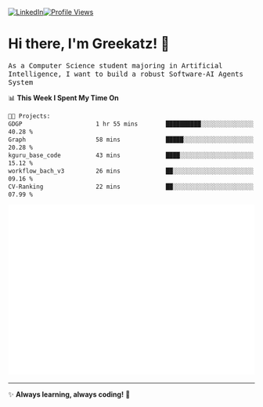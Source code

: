 [![LinkedIn](https://img.shields.io/badge/LinkedIn-0077B5?style=flat&logo=linkedin&logoColor=white)](https://www.linkedin.com/in/hungarbeit1912/)[![Profile Views](https://komarev.com/ghpvc/?username=Greekatz&color=blue&style=flat-square)](https://github.com/Greekatz)  


# Hi there, I'm Greekatz! 👋

<samp>As a Computer Science student majoring in Artificial Intelligence, I want to build a robust Software-AI Agents System<samp>


<!--START_SECTION:waka-->
📊 **This Week I Spent My Time On** 

```text
🐱‍💻 Projects: 
GDGP                     1 hr 55 mins        ██████████░░░░░░░░░░░░░░░   40.28 % 
Graph                    58 mins             █████░░░░░░░░░░░░░░░░░░░░   20.28 % 
kguru_base_code          43 mins             ████░░░░░░░░░░░░░░░░░░░░░   15.12 % 
workflow_bach_v3         26 mins             ██░░░░░░░░░░░░░░░░░░░░░░░   09.16 % 
CV-Ranking               22 mins             ██░░░░░░░░░░░░░░░░░░░░░░░   07.99 % 
```


<!--END_SECTION:waka-->

![Full-year Contribution Calendar](https://github.com/Greekatz/Greekatz/blob/main/metrics.plugin.isocalendar.fullyear.svg)

---
✨ **Always learning, always coding!** 🚀
